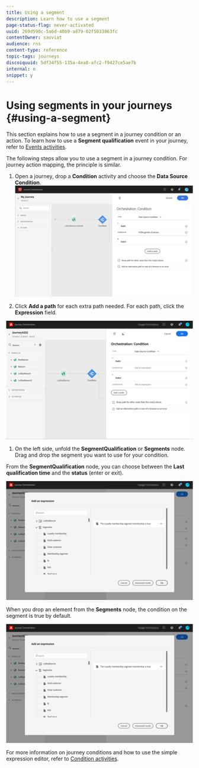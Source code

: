 ```yaml
---
title: Using a segment
description: Learn how to use a segment
page-status-flag: never-activated
uuid: 269d590c-5a6d-40b9-a879-02f5033863fc
contentOwner: sauviat
audience: rns
content-type: reference
topic-tags: journeys
discoiquuid: 5df34f55-135a-4ea8-afc2-f9427ce5ae7b
internal: n
snippet: y
---
```


# Using segments in your journeys {#using-a-segment}

This section explains how to use a segment in a journey condition or an action.
To learn how to use a **Segment qualification** event in your journey, refer to [Events activities](../building-journeys/event-activities.md#segment-qualification).

The following steps allow you to use a segment in a journey condition. For journey action mapping, the principle is similar.

1. Open a journey, drop a **Condition** activity and choose the **Data Source Condition**.
  ![](../assets/journey47.png)

1. Click **Add a path** for each extra path needed. For each path, click the **Expression** field.

  ![](../assets/segment3.png)

1. On the left side, unfold the **SegmentQualification** or **Segments** node. Drag and drop the segment you want to use for your condition. 

  From the **SegmentQualification** node, you can choose between the **Last qualification time** and the **status** (enter or exit).

  ![](../assets/segment4.png)

  When you drop an element from the **Segments** node, the condition on the segment is true by default.

  ![](../assets/segment4.png)

For more information on journey conditions and how to use the simple expression editor, refer to [Condition activities](../building-journeys/condition-activity.md#about_condition).
